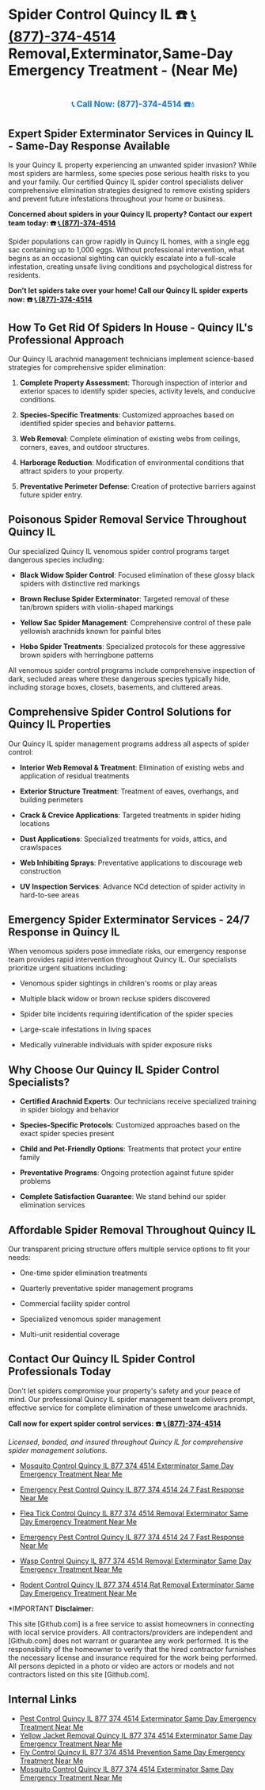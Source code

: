 # Spider Control Quincy IL ☎️ [📞 (877)-374-4514](https://pest-control-4514.netlify.app) Removal,Exterminator,Same-Day Emergency Treatment - (Near Me)
# 

<p align="center" style="font-size: 1.2em; font-weight: bold; margin: 20px 0;">
  <a href="https://pest-control-4514.netlify.app" target="_blank" style="color: #007BFF; text-decoration: none;">📞 Call Now: (877)-374-4514 ☎️💧</a>
</p>

## Expert Spider Exterminator Services in Quincy IL - Same-Day Response Available

Is your Quincy IL property experiencing an unwanted spider invasion? While most spiders are harmless, some species pose serious health risks to you and your family. Our certified Quincy IL spider control specialists deliver comprehensive elimination strategies designed to remove existing spiders and prevent future infestations throughout your home or business.

**Concerned about spiders in your Quincy IL property? Contact our expert team today: ☎️ [📞 (877)-374-4514](https://pest-control-4514.netlify.app)**

Spider populations can grow rapidly in Quincy IL homes, with a single egg sac containing up to 1,000 eggs. Without professional intervention, what begins as an occasional sighting can quickly escalate into a full-scale infestation, creating unsafe living conditions and psychological distress for residents.

**Don't let spiders take over your home! Call our Quincy IL spider experts now: ☎️ [📞 (877)-374-4514](https://pest-control-4514.netlify.app)**

## How To Get Rid Of Spiders In House - Quincy IL's Professional Approach

Our Quincy IL arachnid management technicians implement science-based strategies for comprehensive spider elimination:

1. **Complete Property Assessment**: Thorough inspection of interior and exterior spaces to identify spider species, activity levels, and conducive conditions.

2. **Species-Specific Treatments**: Customized approaches based on identified spider species and behavior patterns.

3. **Web Removal**: Complete elimination of existing webs from ceilings, corners, eaves, and outdoor structures.

4. **Harborage Reduction**: Modification of environmental conditions that attract spiders to your property.

5. **Preventative Perimeter Defense**: Creation of protective barriers against future spider entry.

## Poisonous Spider Removal Service Throughout Quincy IL

Our specialized Quincy IL venomous spider control programs target dangerous species including:

- **Black Widow Spider Control**: Focused elimination of these glossy black spiders with distinctive red markings

- **Brown Recluse Spider Exterminator**: Targeted removal of these tan/brown spiders with violin-shaped markings

- **Yellow Sac Spider Management**: Comprehensive control of these pale yellowish arachnids known for painful bites

- **Hobo Spider Treatments**: Specialized protocols for these aggressive brown spiders with herringbone patterns

All venomous spider control programs include comprehensive inspection of dark, secluded areas where these dangerous species typically hide, including storage boxes, closets, basements, and cluttered areas.

## Comprehensive Spider Control Solutions for Quincy IL Properties

Our Quincy IL spider management programs address all aspects of spider control:

- **Interior Web Removal & Treatment**: Elimination of existing webs and application of residual treatments

- **Exterior Structure Treatment**: Treatment of eaves, overhangs, and building perimeters

- **Crack & Crevice Applications**: Targeted treatments in spider hiding locations

- **Dust Applications**: Specialized treatments for voids, attics, and crawlspaces

- **Web Inhibiting Sprays**: Preventative applications to discourage web construction

- **UV Inspection Services**: Advance NCd detection of spider activity in hard-to-see areas

## Emergency Spider Exterminator Services - 24/7 Response in Quincy IL

When venomous spiders pose immediate risks, our emergency response team provides rapid intervention throughout Quincy IL. Our specialists prioritize urgent situations including:

- Venomous spider sightings in children's rooms or play areas

- Multiple black widow or brown recluse spiders discovered

- Spider bite incidents requiring identification of the spider species

- Large-scale infestations in living spaces

- Medically vulnerable individuals with spider exposure risks

## Why Choose Our Quincy IL Spider Control Specialists?

- **Certified Arachnid Experts**: Our technicians receive specialized training in spider biology and behavior

- **Species-Specific Protocols**: Customized approaches based on the exact spider species present

- **Child and Pet-Friendly Options**: Treatments that protect your entire family

- **Preventative Programs**: Ongoing protection against future spider problems

- **Complete Satisfaction Guarantee**: We stand behind our spider elimination services

## Affordable Spider Removal Throughout Quincy IL

Our transparent pricing structure offers multiple service options to fit your needs:

- One-time spider elimination treatments

- Quarterly preventative spider management programs

- Commercial facility spider control

- Specialized venomous spider management

- Multi-unit residential coverage

## Contact Our Quincy IL Spider Control Professionals Today

Don't let spiders compromise your property's safety and your peace of mind. Our professional Quincy IL spider management team delivers prompt, effective service for complete elimination of these unwelcome arachnids.

**Call now for expert spider control services: ☎️ [📞 (877)-374-4514](https://pest-control-4514.netlify.app)**

*Licensed, bonded, and insured throughout Quincy IL for comprehensive spider management solutions.*


- [Mosquito Control Quincy IL 877 374 4514 Exterminator Same Day Emergency Treatment Near Me](https://github.com/allyoucaneatsushiin/pest-control/blob/main/Mosquito-Control-Quincy-IL-877-374-4514-Exterminator-Same-Day-Emergency-Treatment-Near-Me.md)
- [Emergency Pest Control Quincy IL 877 374 4514 24 7 Fast Response Near Me](https://github.com/allyoucaneatsushiin/pest-control/blob/main/Emergency-Pest-Control-Quincy-IL-877-374-4514-24-7-Fast-Response-Near-Me.md)
- [Flea Tick Control Quincy IL 877 374 4514 Removal Exterminator Same Day Emergency Treatment Near Me](https://github.com/allyoucaneatsushiin/pest-control/blob/main/Flea-Tick-Control-Quincy-IL-877-374-4514-Removal-Exterminator-Same-Day-Emergency-Treatment-Near-Me.md)


- [Emergency Pest Control Quincy IL 877 374 4514 24 7 Fast Response Near Me](https://github.com/allyoucaneatsushiin/pest-control/blob/main/Emergency-Pest-Control-Quincy-IL-877-374-4514-24-7-Fast-Response-Near-Me.md)
- [Wasp Control Quincy IL 877 374 4514 Removal Exterminator Same Day Emergency Treatment Near Me](https://github.com/allyoucaneatsushiin/pest-control/blob/main/Wasp-Control-Quincy-IL-877-374-4514-Removal-Exterminator-Same-Day-Emergency-Treatment-Near-Me.md)
- [Rodent Control Quincy IL 877 374 4514 Rat Removal Exterminator Same Day Emergency Treatment Near Me](https://github.com/allyoucaneatsushiin/pest-control/blob/main/Rodent-Control-Quincy-IL-877-374-4514-Rat-Removal-Exterminator-Same-Day-Emergency-Treatment-Near-Me.md)


*IMPORTANT **Disclaimer:**  

This site [Github.com] is a free service to assist homeowners in connecting with local service providers. All contractors/providers are independent and [Github.com] does not warrant or guarantee any work performed. It is the responsibility of the homeowner to verify that the hired contractor furnishes the necessary license and insurance required for the work being performed. All persons depicted in a photo or video are actors or models and not contractors listed on this site [Github.com].


## Internal Links
- [Pest Control Quincy IL 877 374 4514 Exterminator Same Day Emergency Treatment Near Me](https://github.com/allyoucaneatsushiin/pest-control/blob/main/Pest-Control-Quincy-IL-877-374-4514-Exterminator-Same-Day-Emergency-Treatment-Near-Me.md)
- [Yellow Jacket Removal Quincy IL 877 374 4514 Exterminator Same Day Emergency Treatment Near Me](https://github.com/allyoucaneatsushiin/pest-control/blob/main/Yellow-Jacket-Removal-Quincy-IL-877-374-4514-Exterminator-Same-Day-Emergency-Treatment-Near-Me.md)
- [Fly Control Quincy IL 877 374 4514 Prevention Same Day Emergency Treatment Near Me](https://github.com/allyoucaneatsushiin/pest-control/blob/main/Fly-Control-Quincy-IL-877-374-4514-Prevention-Same-Day-Emergency-Treatment-Near-Me.md)
- [Mosquito Control Quincy IL 877 374 4514 Exterminator Same Day Emergency Treatment Near Me](https://github.com/allyoucaneatsushiin/pest-control/blob/main/Mosquito-Control-Quincy-IL-877-374-4514-Exterminator-Same-Day-Emergency-Treatment-Near-Me.md)
